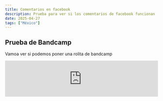 ```yaml
---
title: Comentarios en facebook
description: Prueba para ver si los comentarios de facebook funcionan
date: 2025-04-27
tags: ["México"]
---
```



## Prueba de Bandcamp

Vamoa ver si podemos poner una rolita de bandcamp

<iframe style="border: 0; width: 100%; height: 120px;" src="https://bandcamp.com/EmbeddedPlayer/album=96121671/size=large/bgcol=333333/linkcol=0f91ff/tracklist=false/artwork=small/track=1601924826/transparent=true/" seamless><a href="https://blankmindlabel.bandcamp.com/album/lost-paradise-blissed-out-breakbeat-hardcore-1991-94">Lost Paradise: Blissed Out Breakbeat Hardcore 1991-94 by DJ Mayhem</a></iframe>